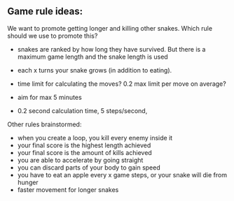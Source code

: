 ## Game rule ideas:

We want to promote getting longer and killing other snakes. Which rule should we use to promote this?

- snakes are ranked by how long they have survived. But there is a maximum game length and the snake length is used
- each x turns your snake grows (in addition to eating).

- time limit for calculating the moves? 0.2 max limit per move on average?
- aim for max 5 minutes
- 0.2 second calculation time, 5 steps/second,

Other rules brainstormed:

- when you create a loop, you kill every enemy inside it
- your final score is the highest length achieved
- your final score is the amount of kills achieved
- you are able to accelerate by going straight
- you can discard parts of your body to gain speed
- you have to eat an apple every x game steps, or your snake will die from hunger
- faster movement for longer snakes
